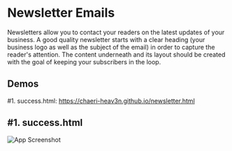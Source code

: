 # Newsletter Emails

Newsletters allow you to contact your readers on the latest updates of your business. A good quality newsletter starts with a clear heading (your business logo as well as the subject of the email) in order to capture the reader's attention. The content underneath and its layout should be created with the goal of keeping your subscribers in the loop.
## Demos

#1. success.html: https://chaeri-heav3n.github.io/newsletter.html
## #1. success.html

![App Screenshot](https://i.ibb.co/kyPQKjK/Screen-Shot-2023-03-26-at-6-23-15-PM.png)

